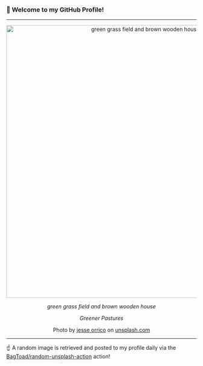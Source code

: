 ### 👋 Welcome to my GitHub Profile!

----

<div align="center">
  <img width="720" src="https://images.unsplash.com/photo-1465576482687-69f0e0d47126?crop=entropy&cs=tinysrgb&fit=max&fm=jpg&ixid=M3w1NTI0OTR8MHwxfHJhbmRvbXx8fHx8fHx8fDE3NDUyMTYwNTd8&ixlib=rb-4.0.3&q=80&w=1080" alt="green grass field and brown wooden house">
  
  <em>green grass field and brown wooden house</em>
  
  <em>Greener Pastures</em>
  
  Photo by [jesse orrico](http://jesseorrico.com/) on [unsplash.com](https://unsplash.com/)
</div>

----

☝️ A random image is retrieved and posted to my profile daily via the [BagToad/random-unsplash-action](https://github.com/BagToad/random-unsplash-action) action!
